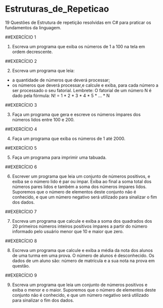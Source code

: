 # Estruturas_de_Repeticao

19 Questões de Estrutura de repetição resolvidas em C# para praticar os fundamentos da linguagem.

##EXERCÍCIO 1

1. Escreva um programa que exiba os números de 1 a 100 na tela em ordem decrescente. 

##EXERCÍCIO 2

2. Escreva um programa que leia: 
- a quantidade de números que deverá processar; 
- os números que deverá processar,e calcule e exiba, para cada número a ser processado o seu fatorial. 
Lembrete: O fatorial de um número N é dado pela fórmula: N! = 1 * 2 * 3 * 4 * 5 * ... * N

##EXERCÍCIO 3

3. Faça um programa que gera e escreve os números ímpares dos números lidos entre 100 e 200. 

##EXERCÍCIO 4

4. Faça um programa que exiba os números de 1 até 2000.  

##EXERCÍCIO 5

5. Faça um programa para imprimir uma tabuada.

##EXERCÍCIO 6

6. Escrever um programa que leia um conjunto de números positivos, e exiba se o número lido é par ou ímpar. Exiba 
ao final a soma total dos números pares lidos e também a soma dos números ímpares lidos. Suporemos que o 
número de elementos deste conjunto não é conhecido, e que um número negativo será utilizado para sinalizar o 
fim dos dados.

##EXERCÍCIO 7

7. Escreva um programa que calcule e exiba a soma dos quadrados dos 20 primeiros números inteiros positivos 
ímpares a partir do número informado pelo usuário menor que 10 e maior que zero. 

##EXERCÍCIO 8

8. Escreva um programa que calcule e exiba a média da nota dos alunos de uma turma em uma prova. O número de 
alunos é desconhecido. Os dados de um aluno são: número de matrícula e a sua nota na prova em questão.

##EXERCÍCIO 9

9.  Escreva um programa que leia um conjunto de números positivos e exiba o menor e o maior. Suporemos que o 
número de elementos deste conjunto não é conhecido, e que um número negativo será utilizado para sinalizar o 
fim dos dados. 

